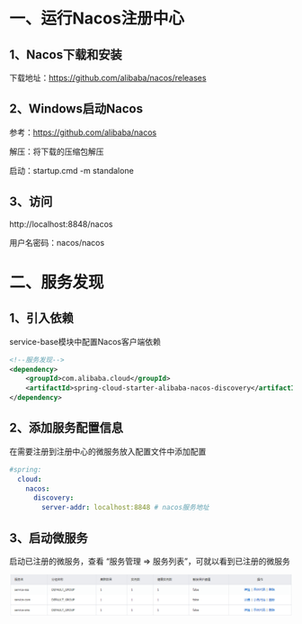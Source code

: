 # 一、运行Nacos注册中心

## 1、Nacos下载和安装

下载地址：https://github.com/alibaba/nacos/releases

 

## 2、Windows启动Nacos

参考：https://github.com/alibaba/nacos

解压：将下载的压缩包解压

启动：startup.cmd -m standalone

## 3、访问

http://localhost:8848/nacos

用户名密码：nacos/nacos



# 二、服务发现

## 1、引入依赖

service-base模块中配置Nacos客户端依赖

```xml
<!--服务发现-->
<dependency>
    <groupId>com.alibaba.cloud</groupId>
    <artifactId>spring-cloud-starter-alibaba-nacos-discovery</artifactId>
</dependency>
```

## 2、添加服务配置信息

在需要注册到注册中心的微服务放入配置文件中添加配置

```yaml
#spring:
  cloud:
    nacos:
      discovery:
        server-addr: localhost:8848 # nacos服务地址
```

## 3、启动微服务

启动已注册的微服务，查看 “服务管理 => 服务列表”，可就以看到已注册的微服务

![img](../../images/8600b083-591e-49f3-9fba-92759d7398bb.png)